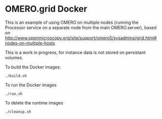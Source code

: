 OMERO.grid Docker
=================

This is an example of using OMERO on multiple nodes (running the Processor service on a separate node from the main OMERO.server), based on
http://www.openmicroscopy.org/site/support/omero5/sysadmins/grid.html#nodes-on-multiple-hosts

This is a work in progress, for instance data is not stored on persistant volumes.

To build the Docker images:

    ./build.sh

To run the Docker images

    ./run.sh

To delete the runtime images

    ./cleanup.sh
